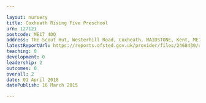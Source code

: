 ```yaml
---

layout: nursery
title: Coxheath Rising Five Preschool
urn: 127121
postcode: ME17 4DQ
address: The Scout Hut, Westerhill Road, Coxheath, MAIDSTONE, Kent, ME17 4DQ
latestReportUrl: https://reports.ofsted.gov.uk/provider/files/2468430/urn/127121.pdf
teaching: 0
development: 0
leadership: 2
outcomes: 0
overall: 2
date: 01 April 2018 
datePublish: 16 March 2015

---
```

